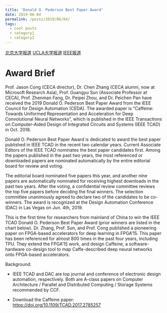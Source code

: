 ```yaml
---
title: 'Donald O. Pederson Best Paper Award'
date: 2019-06-04
permalink: /posts/2019/06/04/
tags:
  - cool posts
  - category1
  - category2
---
```


[北京大学报道](https://cs.pku.edu.cn/info/1305/2155.htm)
[UCLA大学报道](https://cdsc.ucla.edu/2019/06/06/2019-donald-o-pederson-best-paper-award/)
[IEEE报道](https://ieee-ceda.org/awards/ieee-transactions-computer-aided-design-donald-o-pederson-best-paper-award)

Award Brief
======
Prof. Jason Cong (CECA director), Dr. Chen Zhang (CECA alumni, now at Microsoft Research Asia), Prof. Guangyu Sun (Associate Professor at CECA), Prof. Zhenman Fang, Dr. Peipei Zhou, and Dr. Peichen Pan have received the 2019 Donald O. Pederson Best Paper Award from the IEEE Council for Design Automation (CEDA). The awarded paper is “Caffeine: Towards Uniformed Representation and Acceleration for Deep Convolutional Neural Networks”, which is published in the IEEE Transactions on Computer-Aided Design of Integrated Circuits and Systems (IEEE TCAD) in Oct. 2018.

Donald O. Pederson Best Paper Award is dedicated to award the best paper published in IEEE TCAD in the recent two calendar years. Current Associate Editors of the IEEE TCAD nominates the best paper candidates first. Among the papers published in the past two years, the most referenced or downloaded papers are nominated automatically by the entire editorial board for review and voting.

The editorial board nominated five papers this year, and another nine papers are automatically nominated for receiving highest downloads in the past two years. After the voting, a confidential review committee reviews the top five papers before deciding the final winners. The selection committee unanimously agreed to declare two of the candidates to be co-winners. The award is recognized at the Design Automation Conference (DAC) in Las Vegas on Jun. 4th, 2019.

This is the first time for researchers from mainland of China to win the IEEE TCAD Donald O. Pederson Best Paper Award (prior winners are listed in the chart below). Dr. Zhang, Prof. Sun, and Prof. Cong published a pioneering paper on FPGA-based accelerators for deep learning in FPGA’15. This paper has been referenced for almost 800 times in the past four years, including TPU. They extend the FPGA’15 work, and design Caffeine, a software-hardware co-design tool to map Caffe-described deep neural networks onto FPGA-based accelerators.

Background:

* IEEE TCAD and DAC are top journal and conference of electronic design automation, respectively. Both are A-class papers on Computer Architecture / Parallel and Distributed Computing / Storage Systems recommended by CCF.

* Download the Caffeine paper: https://doi.org/10.1109/TCAD.2017.2785257